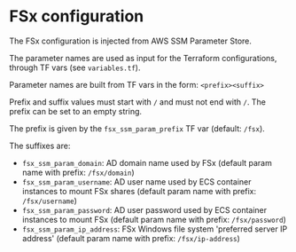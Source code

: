 # FSx configuration

The FSx configuration is injected from AWS SSM Parameter Store.

The parameter names are used as input for the Terraform configurations, through
TF vars (see `variables.tf`).

Parameter names are built from TF vars in the form: `<prefix><suffix>`

Prefix and suffix values must start with `/` and must not end with `/`. The
prefix can be set to an empty string.

The prefix is given by the `fsx_ssm_param_prefix` TF var (default: `/fsx`).

The suffixes are:

- `fsx_ssm_param_domain`: AD domain name used by FSx (default param name with
  prefix: `/fsx/domain`)
- `fsx_ssm_param_username`: AD user name used by ECS container instances to
  mount FSx shares (default param name with prefix: `/fsx/username`)
- `fsx_ssm_param_password`: AD user password used by ECS container instances to
  mount FSx (default param name with prefix: `/fsx/password`)
- `fsx_ssm_param_ip_address`: FSx Windows file system 'preferred server IP address' (default param name with prefix:
  `/fsx/ip-address`)
